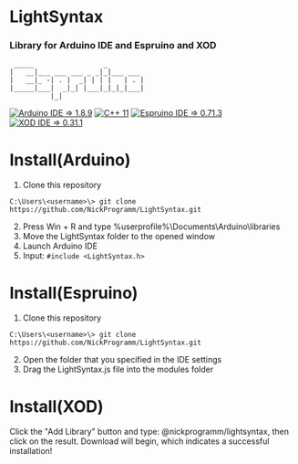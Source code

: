 # LightSyntax
### Library for Arduino IDE and Espruino and XOD
```
 _____                 _
|   __|___ ___ ___ _ _|_|___ ___
|   __|_ -| . |  _| | | |   | . |
|_____|___|  _|_| |___|_|_|_|___|
          |_|      
```
[![Arduino IDE => 1.8.9](https://NickProgramm.github.io/LightSyntax/arduno.svg)](https://create.arduino.cc/editor "Arduino IDE")
[![C++ 11](https://NickProgramm.github.io/LightSyntax/c++.svg)](https://en.wikipedia.org/wiki/C%2B%2B "About C++")
[![Espruino IDE => 0.71.3](https://NickProgramm.github.io/LightSyntax/espruino.svg)](https://www.espruino.com/ide/ "Espruino IDE")
[![XOD IDE => 0.31.1](https://nickprogramm.github.io/LightSyntax/XOD.svg)](https://xod.io/ide/?skip=1 "XOD IDE")

# Install(Arduino)
1. Clone this repository
```
C:\Users\<username>\> git clone https://github.com/NickProgramm/LightSyntax.git
```
2. Press Win + R and type %userprofile%\Documents\Arduino\libraries
3. Move the LightSyntax folder to the opened window
4. Launch Arduino IDE
5. Input: ```#include <LightSyntax.h>```

# Install(Espruino)
1. Clone this repository
```
C:\Users\<username>\> git clone https://github.com/NickProgramm/LightSyntax.git
```
2. Open the folder that you specified in the IDE settings
3. Drag the LightSyntax.js file into the modules folder

# Install(XOD)
Click the "Add Library" button and type: @nickprogramm/lightsyntax, then click on the result.
Download will begin, which indicates a successful installation!
